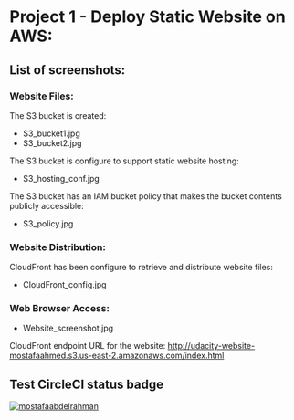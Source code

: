 # Project 1 - Deploy Static Website on AWS:


## List of screenshots:

### Website Files:
The S3 bucket is created:
* S3_bucket1.jpg
* S3_bucket2.jpg

The S3 bucket is configure to support static website hosting:
* S3_hosting_conf.jpg

The S3 bucket has an IAM bucket policy that makes the bucket contents publicly accessible:
* S3_policy.jpg


### Website Distribution:

CloudFront has been configure to retrieve and distribute website files:
* CloudFront_config.jpg

### Web Browser Access:

* Website_screenshot.jpg

CloudFront endpoint URL for the website:	http://udacity-website-mostafaahmed.s3.us-east-2.amazonaws.com/index.html


## Test CircleCI status badge
[![mostafaabdelrahman](https://circleci.com/gh/mostafaabdelrahman/udacity-aws-project03.svg?style=svg)](https://https://circleci.com/gh/mostafaabdelrahman/udacity-aws-project03)
